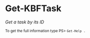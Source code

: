 # Get-KBFTask

*Get a task by its ID*




<small>To get the full information type PS> `Get-Help .`</small>
